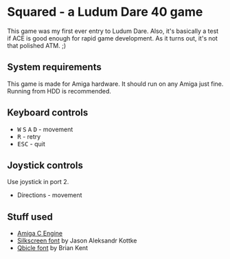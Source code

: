 # Squared - a Ludum Dare 40 game

This game was my first ever entry to Ludum Dare. Also, it's basically a test if ACE is good enough for rapid game development. As it turns out, it's not that polished ATM. ;)

## System requirements

This game is made for Amiga hardware. It should run on any Amiga just fine. Running from HDD is recommended.

## Keyboard controls
- <kbd>W</kbd> <kbd>S</kbd> <kbd>A</kbd> <kbd>D</kbd> - movement
- <kbd>R</kbd> - retry
- <kbd>ESC</kbd> - quit

## Joystick controls

Use joystick in port 2.

- Directions - movement

## Stuff used

- [Amiga C Engine](https://github.com/tehKaiN/ACE)
- [Silkscreen font](https://www.dafont.com/silkscreen.font) by Jason Aleksandr Kottke
- [Qbicle font](https://www.dafont.com/qbicle.font) by Brian Kent
